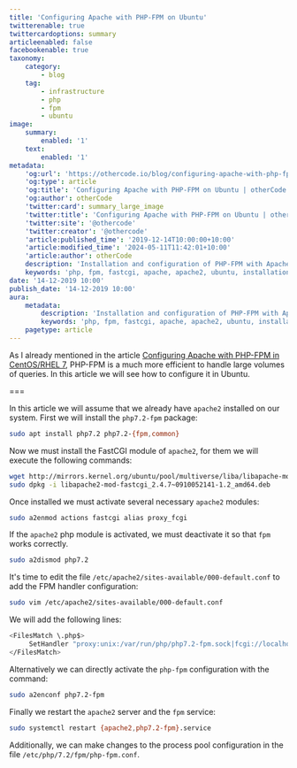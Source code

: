 ```yaml
---
title: 'Configuring Apache with PHP-FPM on Ubuntu'
twitterenable: true
twittercardoptions: summary
articleenabled: false
facebookenable: true
taxonomy:
    category:
        - blog
    tag:
        - infrastructure
        - php
        - fpm
        - ubuntu
image:
    summary:
        enabled: '1'
    text:
        enabled: '1'
metadata:
    'og:url': 'https://othercode.io/blog/configuring-apache-with-php-fpm-on-ubuntu'
    'og:type': article
    'og:title': 'Configuring Apache with PHP-FPM on Ubuntu | otherCode'
    'og:author': otherCode
    'twitter:card': summary_large_image
    'twitter:title': 'Configuring Apache with PHP-FPM on Ubuntu | otherCode'
    'twitter:site': '@othercode'
    'twitter:creator': '@othercode'
    'article:published_time': '2019-12-14T10:00:00+10:00'
    'article:modified_time': '2024-05-11T11:42:01+10:00'
    'article:author': otherCode
    description: 'Installation and configuration of PHP-FPM with Apache2 on Ubuntu.'
    keywords: 'php, fpm, fastcgi, apache, apache2, ubuntu, installation and configuration'
date: '14-12-2019 10:00'
publish_date: '14-12-2019 10:00'
aura:
    metadata:
        description: 'Installation and configuration of PHP-FPM with Apache2 on Ubuntu.'
        keywords: 'php, fpm, fastcgi, apache, apache2, ubuntu, installation and configuration'
    pagetype: article
---
```


As I already mentioned in the article [Configuring Apache with PHP-FPM in CentOS/RHEL 7](/blog/configuring-apache-with-php-fpm-on-centos-rhel-7), PHP-FPM is a much more efficient to handle large volumes of queries. In this article we will see how to configure it in Ubuntu.

===

In this article we will assume that we already have `apache2` installed on our system. First we will install the `php7.2-fpm` package:

```bash
sudo apt install php7.2 php7.2-{fpm,common}
```

Now we must install the FastCGI module of `apache2`, for them we will execute the following commands:

```bash
wget http://mirrors.kernel.org/ubuntu/pool/multiverse/liba/libapache-mod-fastcgi/libapache2-mod-fastcgi_2.4.7\~0910052141-1.2_amd64.deb
sudo dpkg -i libapache2-mod-fastcgi_2.4.7~0910052141-1.2_amd64.deb
```

Once installed we must activate several necessary `apache2` modules:

```bash
sudo a2enmod actions fastcgi alias proxy_fcgi
```

If the `apache2` php module is activated, we must deactivate it so that `fpm` works correctly.

```bash
sudo a2dismod php7.2
```

It's time to edit the file `/etc/apache2/sites-available/000-default.conf` to add the FPM handler configuration:

```bash
sudo vim /etc/apache2/sites-available/000-default.conf
```

We will add the following lines:

```bash
<FilesMatch \.php$>
     SetHandler "proxy:unix:/var/run/php/php7.2-fpm.sock|fcgi://localhost/"
</FilesMatch>
```

Alternatively we can directly activate the `php-fpm` configuration with the command:

```bash
sudo a2enconf php7.2-fpm
```

Finally we restart the `apache2` server and the `fpm` service:

```bash
sudo systemctl restart {apache2,php7.2-fpm}.service
```
Additionally, we can make changes to the process pool configuration in the file `/etc/php/7.2/fpm/php-fpm.conf`.
